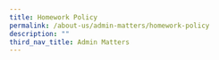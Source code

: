 ```yaml
---
title: Homework Policy
permalink: /about-us/admin-matters/homework-policy
description: ""
third_nav_title: Admin Matters
---
```

